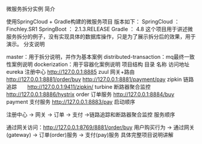 微服务拆分实例
简介

使用SpringCloud + Gradle构建的微服务项目
版本如下：
SpringCloud ： Finchley.SR1
SpringBoot ： 2.1.3.RELEASE
Gradle ： 4.8
这个项目用于讲述微服务拆分的例子，没有实现具体的数据库操作，只是为了展示拆分后的效果，用于演示。
分支说明

master：用于拆分说明，并作为基本案例
distributed-transaction：mq最终一致性案例说明
dockerization：用于容器化案例说明
项目结构
目录 	名称 	访问地址
eureka 	注册中心 	http://127.0.0.1:8885
zuul 	网关+路由 	http://127.0.0.1:8881/order/buy http://127.0.0.1:8881/payment/pay
zipkin 链路追踪　　http://127.0.0.1:9411/zipkin/
turbine 断路器聚合监控  http://127.0.0.1:8886/hystrix
order 	订单服务 	http://127.0.0.1:8884/buy
payment	支付服务 	http://127.0.0.1:8883/pay
启动顺序

注册中心 -> 网关 -> 订单 -> 支付 ->链路追踪和断路器聚合监控
服务顺序

通过网关访问：http://127.0.0.1:8769/8881/order/buy
用户购买行为 -> 通过网关(gateway) -> 订单(order)服务 -> 支付(pay)服务
具体完整项目说明讲解


